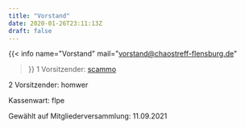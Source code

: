 ```yaml
---
title: "Vorstand"
date: 2020-01-26T23:11:13Z
draft: false
---
```

{{< info 
name="Vorstand" 
mail="vorstand@chaostreff-flensburg.de"
>}}
1 Vorsitzender: [scammo](/user/scammo)

2 Vorsitzender: homwer

Kassenwart: flpe

Gewählt auf Mitgliederversammlung: 11.09.2021
